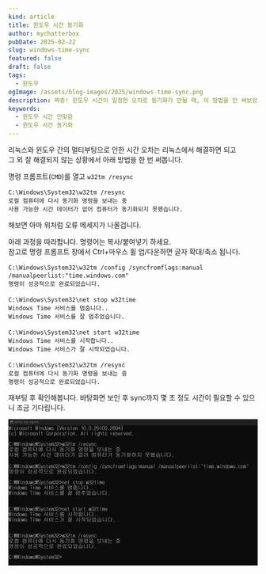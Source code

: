 ```yaml
---
kind: article
title: 윈도우 시간 동기화
author: mychatterbox
pubDate: 2025-02-22
slug: windows-time-sync
featured: false
draft: false
tags:
  - 윈도우
ogImage: /assets/blog-images/2025/windows-time-sync.png
description: 짜증! 윈도우 시간이 일정한 오차로 동기화가 안될 때, 이 방법을 안 써보았다면 한 번 써봅니다.
keywords:
  - 윈도우 시간 안맞음
  - 윈도우 시간 동기화
---
```


리눅스와 윈도우 간의 멀티부팅으로 인한 시간 오차는 리눅스에서 해결하면 되고  
그 외 잘 해결되지 않는 상황에서 아래 방법을 한 번 써봅니다.  

명령 프롬프트(`CMD`)를 열고  `w32tm /resync`

```
C:\Windows\System32\w32tm /resync
로컬 컴퓨터에 다시 동기화 명령을 보내는 중
사용 가능한 시간 데이터가 없어 컴퓨터가 동기화되지 못했습니다.
```
해보면 아마 위처럼 오류 메세지가 나올겁니다.  

아래 과정을 따라합니다. 명령어는 복사/붙여넣기 하세요.  
참고로 명령 프롬프트 창에서 Ctrl+마우스 휠 업/다운하면 글자 확대/축소 됩니다.  
```
C:\Windows\System32\w32tm /config /syncfromflags:manual /manualpeerlist:"time.windows.com"
명령이 성공적으로 완료되었습니다.

C:\Windows\System32\net stop w32time
Windows Time 서비스를 멈춥니다..
Windows Time 서비스를 잘 멈추었습니다.

C:\Windows\System32\net start w32time
Windows Time 서비스를 시작합니다..
Windows Time 서비스가 잘 시작되었습니다.

C:\Windows\System32\w32tm /resync
로컬 컴퓨터에 다시 동기화 명령을 보내는 중
명령이 성공적으로 완료되었습니다.
```

재부팅 후 확인해봅니다. 바탕화면 보인 후 sync까지 몇 초 정도 시간이 필요할 수 있으니 조금 기다립니다.

![cmd](../../assets/blog-images/2025/windows-time-sync.png)  